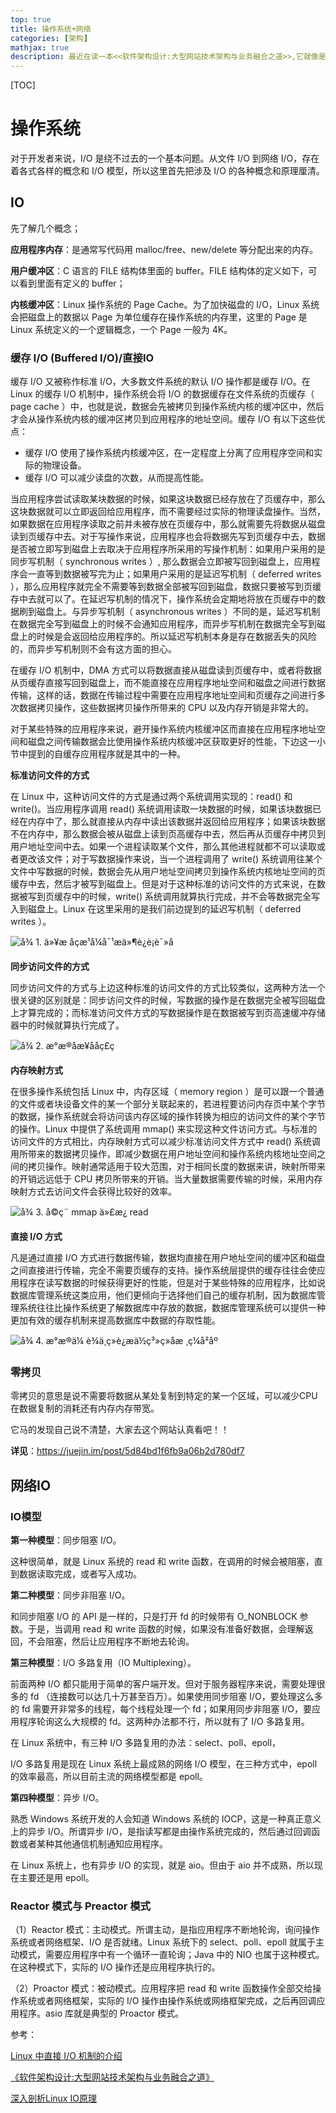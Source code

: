 ```yaml
---
top: true
title: 操作系统+网络
categories: [架构]
mathjax: true
description: 最近在读一本<<软件架构设计:大型网站技术架构与业务融合之道>>,它就像是把你平时一点点积累的知识有条理且有深度的整合。一步一步的将读者断断续续的知识接起来。以下文章是记录书本中的一些知识并加以拓展。
---
```


[TOC]



# 操作系统

对于开发者来说，I/O 是绕不过去的一个基本问题。从文件 I/O 到网络 I/O，存在着各式各样的概念和 I/O 模型，所以这里首先把涉及 I/O 的各种概念和原理厘清。

## IO

先了解几个概念；

**应用程序内存**：是通常写代码用 malloc/free、new/delete 等分配出来的内存。

**用户缓冲区**：C 语言的 FILE 结构体里面的 buffer。FILE 结构体的定义如下，可以看到里面有定义的 buffer；

**内核缓冲区**：Linux 操作系统的 Page Cache。为了加快磁盘的 I/O，Linux 系统会把磁盘上的数据以 Page 为单位缓存在操作系统的内存里，这里的 Page 是 Linux 系统定义的一个逻辑概念，一个 Page 一般为 4K。

### 缓存 I/O (Buffered I/O)/直接IO

缓存 I/O 又被称作标准 I/O，大多数文件系统的默认 I/O 操作都是缓存 I/O。在 Linux 的缓存 I/O 机制中，操作系统会将 I/O 的数据缓存在文件系统的页缓存（ page cache ）中，也就是说，数据会先被拷贝到操作系统内核的缓冲区中，然后才会从操作系统内核的缓冲区拷贝到应用程序的地址空间。缓存 I/O 有以下这些优点：

- 缓存 I/O 使用了操作系统内核缓冲区，在一定程度上分离了应用程序空间和实际的物理设备。
- 缓存 I/O 可以减少读盘的次数，从而提高性能。

当应用程序尝试读取某块数据的时候，如果这块数据已经存放在了页缓存中，那么这块数据就可以立即返回给应用程序，而不需要经过实际的物理读盘操作。当然，如果数据在应用程序读取之前并未被存放在页缓存中，那么就需要先将数据从磁盘读到页缓存中去。对于写操作来说，应用程序也会将数据先写到页缓存中去，数据是否被立即写到磁盘上去取决于应用程序所采用的写操作机制：如果用户采用的是同步写机制（ synchronous writes ）, 那么数据会立即被写回到磁盘上，应用程序会一直等到数据被写完为止；如果用户采用的是延迟写机制（ deferred writes ），那么应用程序就完全不需要等到数据全部被写回到磁盘，数据只要被写到页缓存中去就可以了。在延迟写机制的情况下，操作系统会定期地将放在页缓存中的数据刷到磁盘上。与异步写机制（ asynchronous writes ）不同的是，延迟写机制在数据完全写到磁盘上的时候不会通知应用程序，而异步写机制在数据完全写到磁盘上的时候是会返回给应用程序的。所以延迟写机制本身是存在数据丢失的风险的，而异步写机制则不会有这方面的担心。

在缓存 I/O 机制中，DMA 方式可以将数据直接从磁盘读到页缓存中，或者将数据从页缓存直接写回到磁盘上，而不能直接在应用程序地址空间和磁盘之间进行数据传输，这样的话，数据在传输过程中需要在应用程序地址空间和页缓存之间进行多次数据拷贝操作，这些数据拷贝操作所带来的 CPU 以及内存开销是非常大的。

对于某些特殊的应用程序来说，避开操作系统内核缓冲区而直接在应用程序地址空间和磁盘之间传输数据会比使用操作系统内核缓冲区获取更好的性能，下边这一小节中提到的自缓存应用程序就是其中的一种。

**标准访问文件的方式**

在 Linux 中，这种访问文件的方式是通过两个系统调用实现的：read() 和 write()。当应用程序调用 read() 系统调用读取一块数据的时候，如果该块数据已经在内存中了，那么就直接从内存中读出该数据并返回给应用程序；如果该块数据不在内存中，那么数据会被从磁盘上读到页高缓存中去，然后再从页缓存中拷贝到用户地址空间中去。如果一个进程读取某个文件，那么其他进程就都不可以读取或者更改该文件；对于写数据操作来说，当一个进程调用了 write() 系统调用往某个文件中写数据的时候，数据会先从用户地址空间拷贝到操作系统内核地址空间的页缓存中去，然后才被写到磁盘上。但是对于这种标准的访问文件的方式来说，在数据被写到页缓存中的时候，write() 系统调用就算执行完成，并不会等数据完全写入到磁盘上。Linux 在这里采用的是我们前边提到的延迟写机制（ deferred writes ）。

![å¾ 1. ä»¥æ åçæ¹å¼å¯¹æä»¶è¿è¡è¯»å](https://www.ibm.com/developerworks/cn/linux/l-cn-directio/image001.jpg)

**同步访问文件的方式**

同步访问文件的方式与上边这种标准的访问文件的方式比较类似，这两种方法一个很关键的区别就是：同步访问文件的时候，写数据的操作是在数据完全被写回磁盘上才算完成的；而标准访问文件方式的写数据操作是在数据被写到页高速缓冲存储器中的时候就算执行完成了。

![å¾ 2. æ°æ®åæ­¥ååç£ç](https://www.ibm.com/developerworks/cn/linux/l-cn-directio/image002.jpg)

**内存映射方式**

在很多操作系统包括 Linux 中，内存区域（ memory region ）是可以跟一个普通的文件或者块设备文件的某一个部分关联起来的，若进程要访问内存页中某个字节的数据，操作系统就会将访问该内存区域的操作转换为相应的访问文件的某个字节的操作。Linux 中提供了系统调用 mmap() 来实现这种文件访问方式。与标准的访问文件的方式相比，内存映射方式可以减少标准访问文件方式中 read() 系统调用所带来的数据拷贝操作，即减少数据在用户地址空间和操作系统内核地址空间之间的拷贝操作。映射通常适用于较大范围，对于相同长度的数据来讲，映射所带来的开销远远低于 CPU 拷贝所带来的开销。当大量数据需要传输的时候，采用内存映射方式去访问文件会获得比较好的效率。

![å¾ 3. å©ç¨ mmap ä»£æ¿ read](https://www.ibm.com/developerworks/cn/linux/l-cn-directio/image003.jpg)



**直接 I/O 方式**

凡是通过直接 I/O 方式进行数据传输，数据均直接在用户地址空间的缓冲区和磁盘之间直接进行传输，完全不需要页缓存的支持。操作系统层提供的缓存往往会使应用程序在读写数据的时候获得更好的性能，但是对于某些特殊的应用程序，比如说数据库管理系统这类应用，他们更倾向于选择他们自己的缓存机制，因为数据库管理系统往往比操作系统更了解数据库中存放的数据，数据库管理系统可以提供一种更加有效的缓存机制来提高数据库中数据的存取性能。

![å¾ 4. æ°æ®ä¼ è¾ä¸ç»è¿æä½ç³»ç»åæ ¸ç¼å²åº](https://www.ibm.com/developerworks/cn/linux/l-cn-directio/image004.jpg)

### 零拷贝

零拷贝的意思是说不需要将数据从某处复制到特定的某一个区域，可以减少CPU在数据复制的消耗还有内存内存带宽。

它马的发现自己说不清楚，大家去这个网站认真看吧！！

**详见**：https://juejin.im/post/5d84bd1f6fb9a06b2d780df7



## 网络IO

### IO模型

**第一种模型**：同步阻塞 I/O。

这种很简单，就是 Linux 系统的 read 和 write 函数，在调用的时候会被阻塞，直到数据读取完成，或者写入成功。

**第二种模型**：同步非阻塞 I/O。

和同步阻塞 I/O 的 API 是一样的，只是打开 fd 的时候带有 O_NONBLOCK 参数。于是，当调用 read 和 write 函数的时候，如果没有准备好数据，会理解返回，不会阻塞，然后让应用程序不断地去轮询。

**第三种模型**：I/O 多路复用（IO Multiplexing）。

前面两种 I/O 都只能用于简单的客户端开发。但对于服务器程序来说，需要处理很多的 fd （连接数可以达几十万甚至百万）。如果使用同步阻塞 I/O，要处理这么多的 fd 需要开非常多的线程，每个线程处理一个 fd；如果用同步非阻塞 I/O，要应用程序轮询这么大规模的 fd。这两种办法都不行，所以就有了 I/O 多路复用。

在 Linux 系统中，有三种 I/O 多路复用的办法：select、poll、epoll，

I/O 多路复用是现在 Linux 系统上最成熟的网络 I/O 模型，在三种方式中，epoll 的效率最高，所以目前主流的网络模型都是 epoll。

**第四种模型**：异步 I/O。

熟悉 Windows 系统开发的人会知道 Windows 系统的 IOCP，这是一种真正意义上的异步 I/O。所谓异步 I/O，是指读写都是由操作系统完成的，然后通过回调函数或者某种其他通信机制通知应用程序。

在 Linux 系统上，也有异步 I/O 的实现，就是 aio。但由于 aio 并不成熟，所以现在主要还是用 epoll。



### Reactor 模式与 Preactor 模式

（1）Reactor 模式：主动模式。所谓主动，是指应用程序不断地轮询，询问操作系统或者网络框架、I/O 是否就绪。Linux 系统下的 select、poll、epoll 就属于主动模式，需要应用程序中有一个循环一直轮询；Java 中的 NIO 也属于这种模式。在这种模式下，实际的 I/O 操作还是应用程序执行的。

（2）Proactor 模式：被动模式。应用程序把 read 和 write 函数操作全部交给操作系统或者网络框架，实际的 I/O 操作由操作系统或网络框架完成，之后再回调应用程序。asio 库就是典型的 Proactor 模式。











参考：

 [Linux 中直接 I/O 机制的介绍](https://www.ibm.com/developerworks/cn/linux/l-cn-directio/#icomments) 

[《软件架构设计:大型网站技术架构与业务融合之道》](https://www.zhihu.com/pub/book/119621248)

[深入剖析Linux IO原理](https://juejin.im/post/5d84bd1f6fb9a06b2d780df7) 

